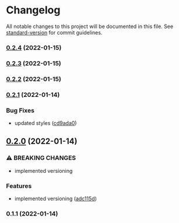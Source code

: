 # Changelog

All notable changes to this project will be documented in this file. See [standard-version](https://github.com/conventional-changelog/standard-version) for commit guidelines.

### [0.2.4](https://github.com/Ruandv/memory-game/compare/v0.2.3...v0.2.4) (2022-01-15)

### [0.2.3](https://github.com/Ruandv/memory-game/compare/v0.2.2...v0.2.3) (2022-01-15)

### [0.2.2](https://github.com/Ruandv/memory-game/compare/v0.2.1...v0.2.2) (2022-01-15)

### [0.2.1](https://github.com/Ruandv/memory-game/compare/v0.2.0...v0.2.1) (2022-01-14)


### Bug Fixes

* updated styles ([cd9ada0](https://github.com/Ruandv/memory-game/commit/cd9ada0d9269bd5077232d9f7cee71c8b3a2b388))

## [0.2.0](https://github.com/Ruandv/memory-game/compare/v0.1.1...v0.2.0) (2022-01-14)


### ⚠ BREAKING CHANGES

* implemented versioning

### Features

* implemented versioning ([adc115d](https://github.com/Ruandv/memory-game/commit/adc115d565f6676366f1c497da43fe5811542a76))

### 0.1.1 (2022-01-14)
